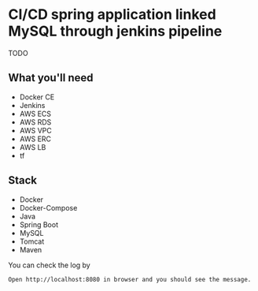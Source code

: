 # CI/CD spring application linked MySQL through jenkins pipeline

TODO

## What you'll need
- Docker CE
- Jenkins
- AWS ECS
- AWS RDS
- AWS VPC
- AWS ERC
- AWS LB
- tf

## Stack
- Docker
- Docker-Compose
- Java
- Spring Boot
- MySQL
- Tomcat
- Maven

You can check the log by
~~~
Open http://localhost:8080 in browser and you should see the message.
